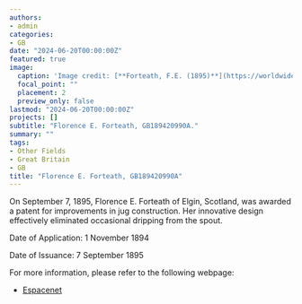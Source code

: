 ```yaml
---
authors:
- admin
categories:
- GB
date: "2024-06-20T00:00:00Z"
featured: true
image:
  caption: 'Image credit: [**Forteath, F.E. (1895)**](https://worldwide.espacenet.com/patent/search/family/032126497/publication/GB189420990A?q=pn%3DGB189420990A)'
  focal_point: ""
  placement: 2
  preview_only: false
lastmod: "2024-06-20T00:00:00Z"
projects: []
subtitle: "Florence E. Forteath, GB189420990A."
summary: ""
tags:
- Other Fields
- Great Britain 
- GB
title: "Florence E. Forteath, GB189420990A"
---
```

On September 7, 1895, Florence E. Forteath of Elgin, Scotland, was awarded a patent for improvements in jug construction. Her innovative design effectively eliminated occasional dripping from the spout.

Date of Application: 1 November 1894

Date of Issuance: 7 September 1895

For more information, please refer to the following webpage: 

- [Espacenet](https://worldwide.espacenet.com/patent/search/family/032126497/publication/GB189420990A?q=pn%3DGB189420990A)
